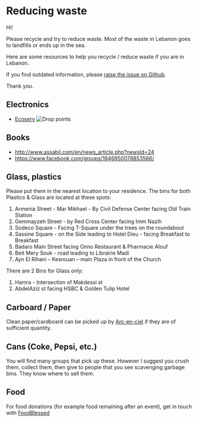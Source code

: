 # Reducing waste

Hi!

Please recycle and try to reduce waste. Most of the waste in Lebanon goes to landfills or ends up in the sea.

Here are some resources to help you recycle / reduce waste if you are in Lebanon.

If you find outdated information, please [raise the issue on Github](https://github.com/rolfen/tech-journal/issues).

Thank you.

## Electronics
 - [Ecoserv](https://ecoservlb.org/)
   ![Drop points](https://ecoservlb.org/wp-content/uploads/2019/04/DropZone-Network-1024x575.jpg)

## Books
 - http://www.assabil.com/en/news_article.php?newsId=24
 - https://www.facebook.com/groups/1846950078853566/

## Glass, plastics

Please put them in the nearest location to your residence.
The bins for both Plastics & Glass are located at these spots:
1. Armenia Street - Mar Mikhael - By Civil Defense Center facing Old Train Station
2. Gemmayzeh Street - by Red Cross Center facing Imm Nazih
3. Sodeco Square - Facing T-Square under the trees on the roundabout
4. Sassine Square - on the Side leading to Hotel Dieu - facing Breakfast to Breakfast
5. Badaro Main Street facing Onno Restaurant & Pharmacie Alouf
6. Beit Mery Souk - road leading to Librairie Madi
7. Ayn El Rihani – Kesrouan – main Plaza in front of the Church

There are 2 Bins for Glass only:
1. Hamra - Intersection of Makdessi st 
2. AbdelAziz st facing HSBC & Golden Tulip Hotel

## Carboard / Paper

Clean paper/cardboard can be picked up by [Arc-en-ciel](https://www.arcenciel.org/activities/sorting-centers-for-recyclable-waste/) if they are of sufficient quantity.

## Cans (Coke, Pepsi, etc.)

You will find many groups that pick up these. However I suggest you crush them, collect them, then give to people that you see scavenging garbage bins. They know where to sell them.

## Food

For food donations (for example food remaining after an event), get in touch with [FoodBlessed](https://foodblessed.org/)
